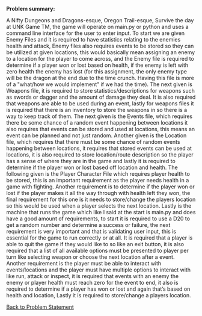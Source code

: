 **Problem summary:** 

A Nifty Dungeons and Dragons-esque, Oregon Trail-esque, Survive the day at UNK Game TM, the game will operate on main.py or python and uses a command line interface for the user to enter input. To start we are given Enemy Files and it is required to have statistics relating to the enemies health and attack, Enemy files also requires events to be stored so they can be utilized at given locations, this would basically mean assigning an enemy to a location for the player to come across, and the Enemy file is required to determine if a player won or  lost based on health, if the enemy is left with zero health the enemy has lost (for this assignment, the only enemy type will be the dragon at the end due to the time crunch. Having this file is more of a "what/how we would implement" if we had the time). The next given is Weapons file, it is required to store statistics/descriptions for weapons such as swords or dagger and the amount of damage they deal. It is also required that weapons are able to be used during an event, lastly for weapons files it is required that there is an inventory to store the weapons in so there is a way to keep track of them. The next given is the Events file, which requires there be some chance of a random event happening between locations it also requires that events can be stored and used at locations, this means an event can be planned and not just random. Another given is the Location file, which requires that there must be some chance of random events happening between locations, it requires that stored events can be used at locations, it is also required to store location/route description so the player has a sense of where they are in the game and lastly it is required to determine if the player won or lost based off location and health. The following given is the Player Character File which requires player health to be stored, this is an important requirement as the player needs health in a game with fighting. Another requirement is to determine if the player won or lost if the player makes it all the way through with health left they won, the final requirement for this one is it needs to store/change the players location so this would be used when a player selects the next location.  Lastly is the machine that runs the game which like I said at the start is main.py and does have a good amount of requirements, to start it is required to use a D20 to get a random number and determine a success or failure, the next requirement is very important and that is validating user input, this is essential for the game to run correctly or at all. It is required that a player is able to quit the game if they would like to so like an exit button, it is also required that a list of all available options must be presented to player per turn like selecting weapon or choose the next location after a event.  Another requirement is the player must be able to interact with events/locations and the player must have multiple options to interact with like run, attack or inspect, it is required that events with an enemy the enemy or player health must reach zero for the event to end, it also is required to determine if a player has won or lost and again that’s based on health and location, Lastly it is required to store/change a players location. 


[Back to Problem Statement](https://github.com/SirRexOfRider/CYBR404-UNK-Oregon-Trail/blob/main/Project/Planning/ProblemStatement.md)

